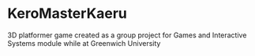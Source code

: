 # KeroMasterKaeru
3D platformer game created as a group project for Games and Interactive Systems module while at Greenwich University
